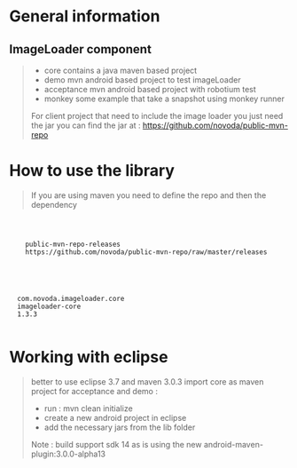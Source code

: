 # General information

## ImageLoader component
> - core contains a java maven based project
> - demo mvn android based project to test imageLoader
> - acceptance mvn android based project with robotium test
> - monkey some example that take a snapshot using monkey runner
>
>For client project that need to include the image loader you just need the jar
>you can find the jar at : https://github.com/novoda/public-mvn-repo 


# How to use the library

>If you are using maven you need to define the repo and then the dependency

<pre><code>
<repositories>
  <repository>
    <id>public-mvn-repo-releases</id>
    <url>https://github.com/novoda/public-mvn-repo/raw/master/releases</url>
  </repository>
</repositories>
</pre></code>

<pre><code>
<dependency>
  <groupId>com.novoda.imageloader.core</groupId>
  <artifactId>imageloader-core</artifactId>
  <version>1.3.3</version>
</dependency>
</pre></code>

# Working with eclipse

>better to use eclipse 3.7 and maven 3.0.3
>import core as maven project
>for acceptance and demo :
> - run : mvn clean initialize
> - create a new android project in eclipse
> - add the necessary jars from the lib folder
>
>Note : build support sdk 14 as is using the new android-maven-plugin:3.0.0-alpha13
